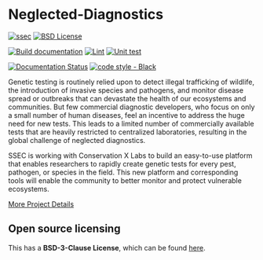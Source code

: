 # Neglected-Diagnostics

[![ssec](https://img.shields.io/badge/SSEC-Project-purple?logo=data:image/png;base64,iVBORw0KGgoAAAANSUhEUgAAAA0AAAAOCAQAAABedl5ZAAAACXBIWXMAAAHKAAABygHMtnUxAAAAGXRFWHRTb2Z0d2FyZQB3d3cuaW5rc2NhcGUub3Jnm+48GgAAAMNJREFUGBltwcEqwwEcAOAfc1F2sNsOTqSlNUopSv5jW1YzHHYY/6YtLa1Jy4mbl3Bz8QIeyKM4fMaUxr4vZnEpjWnmLMSYCysxTcddhF25+EvJia5hhCudULAePyRalvUteXIfBgYxJufRuaKuprKsbDjVUrUj40FNQ11PTzEmrCmrevPhRcVQai8m1PRVvOPZgX2JttWYsGhD3atbHWcyUqX4oqDtJkJiJHUYv+R1JbaNHJmP/+Q1HLu2GbNoSm3Ft0+Y1YMdPSTSwQAAAABJRU5ErkJggg==&style=plastic)](https://escience.washington.edu/ssec-2023-neglected-diagnostics/)
[![BSD License](https://badgen.net/badge/license/BSD-3-Clause/blue)](LICENSE)

[![Build documentation](https://github.com/uw-ssec/neglected-diagnostics/actions/workflows/build-documentation.yml/badge.svg)](https://github.com/uw-ssec/neglected-diagnostics/actions/workflows/build-documentation.yml)
[![Lint](https://github.com/uw-ssec/neglected-diagnostics/actions/workflows/linting.yml/badge.svg)](https://github.com/uw-ssec/neglected-diagnostics/actions/workflows/linting.yml)
[![Unit test](https://github.com/uw-ssec/neglected-diagnostics/actions/workflows/testing-and-coverage.yml/badge.svg)](https://github.com/uw-ssec/neglected-diagnostics/actions/workflows/testing-and-coverage.yml)

[![Documentation Status](https://readthedocs.org/projects/neglected-diagnostics/badge/?version=latest)](https://neglected-diagnostics.readthedocs.io/en/latest/)
[![code style - Black](https://img.shields.io/badge/code%20style-black-000000.svg)](https://github.com/psf/black)

Genetic testing is routinely relied upon to detect illegal trafficking of wildlife, the introduction of invasive species and pathogens, and monitor disease spread or outbreaks that can devastate the health of our ecosystems and communities. But few commercial diagnostic developers, who focus on only a small number of human diseases, feel an incentive to address the huge need for new tests. This leads to a limited number of commercially available tests that are heavily restricted to centralized laboratories, resulting in the global challenge of neglected diagnostics.

SSEC is working with Conservation X Labs to build an easy-to-use platform that enables researchers to rapidly create genetic tests for every pest, pathogen, or species in the field. This new platform and corresponding tools will enable the community to better monitor and protect vulnerable ecosystems. 

[More Project Details](https://escience.washington.edu/ssec-2023-neglected-diagnostics/)

## Open source licensing

This has a **BSD-3-Clause License**, which can be found [here](LICENSE).
